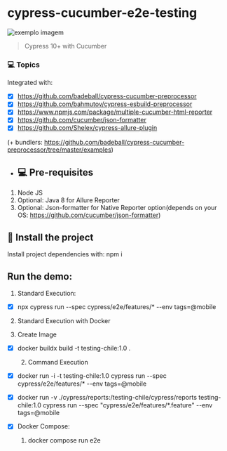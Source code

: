 # cypress-cucumber-e2e-testing

<img src="https://media-exp1.licdn.com/dms/image/C4E0BAQF1dg2KtKFdPg/company-logo_200_200/0/1626295436859?e=2159024400&v=beta&t=Ib_T9PXXQxkHRKnj3Oe65EKuR6EAh01IgAA6IGvU0FY" alt="exemplo imagem">

> Cypress 10+ with Cucumber

### 💻 Topics

Integrated with:

- [x] https://github.com/badeball/cypress-cucumber-preprocessor
- [x] https://github.com/bahmutov/cypress-esbuild-preprocessor
- [x] https://www.npmjs.com/package/multiple-cucumber-html-reporter
- [x] https://github.com/cucumber/json-formatter
- [x] https://github.com/Shelex/cypress-allure-plugin

(+ bundlers: https://github.com/badeball/cypress-cucumber-preprocessor/tree/master/examples)

- ## 💻 Pre-requisites

1. Node JS
2. Optional: Java 8 for Allure Reporter
3. Optional: Json-formatter for Native Reporter option(depends on your OS: https://github.com/cucumber/json-formatter)

## 🚀 Install the project

Install project dependencies with: npm i

## Run the demo:

1. Standard Execution:

- [x] npx cypress run --spec cypress/e2e/features/* --env tags=@mobile

2. Standard Execution with Docker
   
  1. Create Image

- [x] docker buildx build -t testing-chile:1.0 .

  2. Command Execution

- [x] docker run -i -t testing-chile:1.0 cypress run --spec cypress/e2e/features/* --env tags=@mobile

- [x] docker run -v ./cypress/reports:/testing-chile/cypress/reports testing-chile:1.0 cypress run --spec "cypress/e2e/features/*.feature" --env tags=@mobile

- [x] Docker Compose:
   1. docker compose run e2e
